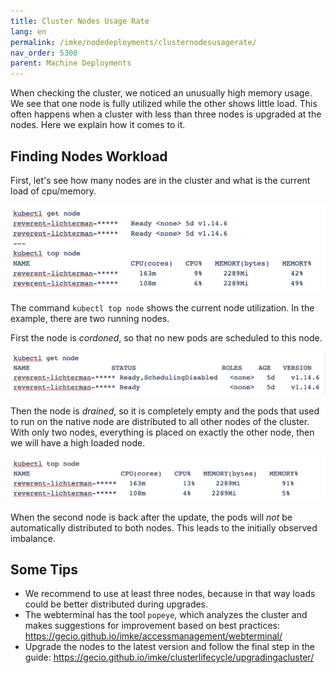 ```yaml
---
title: Cluster Nodes Usage Rate
lang: en
permalink: /imke/nodedeployments/clusternodesusagerate/
nav_order: 5300
parent: Machine Deployments
---
```


When checking the cluster, we noticed an unusually high memory usage.
We see that one node is fully utilized while the other shows little load.
This often happens when a cluster with less than three nodes is upgraded at the nodes.
Here we explain how it comes to it.

## Finding Nodes Workload

First, let's see how many nodes are in the cluster  and what is the current load of cpu/memory.

![Step 1](get_top_node_1.png)

The command `kubectl top node` shows the current node utilization. In the example, there are two running nodes.

First the node is *cordoned*, so that no new pods are scheduled to this node.

![Step 2](get_node_2.png)

Then the node is *drained*,  so it is completely empty and the pods that used to run on the native node are distributed to all other nodes of the cluster.
With only two nodes, everything is placed on exactly the other node, then we will have a high loaded node.

![Step 3](top_node_3.png)

When the second node is back after the update, the pods will _not_ be automatically distributed to both nodes. This leads to the initially observed imbalance.

## Some Tips

* We recommend to use at least three nodes, because in that way loads could be better distributed during upgrades.
* The webterminal has the tool `popeye`, which analyzes the cluster and makes suggestions for improvement based on best practices: <https://gecio.github.io/imke/accessmanagement/webterminal/>
* Upgrade the nodes to the latest version and follow the final step in the guide: <https://gecio.github.io/imke/clusterlifecycle/upgradingacluster/>

